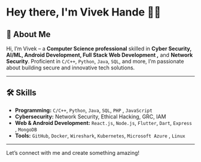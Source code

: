 # Hey there, I'm Vivek Hande 👨‍💻

## 🚀 About Me  

Hi, I’m Vivek – a **Computer Science professional** skilled in **Cyber Security, AI/ML, Android Development, Full Stack Web Development ,** and **Network Security**. Proficient in `C/C++`, `Python`, `Java`, `SQL`, and more, I’m passionate about building secure and innovative tech solutions. 

---

## 🛠️ Skills  

- **Programming:** `C/C++`, `Python`, `Java`, `SQL`, `PHP` , `JavaScript` 
- **Cybersecurity:** Network Security, Ethical Hacking, GRC, IAM  
- **Web & Android Development:** `React.js`, `Node.js`, `Flutter`, `Dart`, `Express` , `MongoDB`
- **Tools:** `GitHub`, `Docker`, `Wireshark`, `Kubernetes`, `Microsoft Azure` , `Linux` 

---

Let’s connect with me and create something amazing!  
